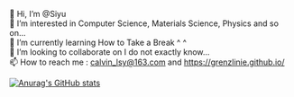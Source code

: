 👋 Hi, I’m @Siyu<br>
👀 I’m interested in Computer Science, Materials Science, Physics and so on...<br>
🌱 I’m currently learning How to Take a Break ^ ^<br>
💞️ I’m looking to collaborate on I do not exactly know...<br>
📫 How to reach me : calvin_lsy@163.com and https://grenzlinie.github.io/<br>

[![Anurag's GitHub stats](https://github-readme-stats.vercel.app/api?username=Grenzlinie)](https://github.com/anuraghazra/github-readme-stats)

